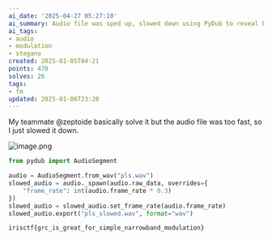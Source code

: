 ```yaml
---
ai_date: '2025-04-27 05:27:10'
ai_summary: Audio file was sped up, slowed down using PyDub to reveal hidden flag
ai_tags:
- audio
- modulation
- stegano
created: 2025-01-05T04:21
points: 470
solves: 26
tags:
- fm
updated: 2025-01-06T23:20
---
```


My teammate @zeptoide basically solve it but the audio file was too fast, so I just slowed it down.

![image.png](https://res.cloudinary.com/kumonochisanaka/image/upload/v1736122217/2025/01/80653ec0032ecc35ea748ad3bf675351.png)

```python
from pydub import AudioSegment

audio = AudioSegment.from_wav("pls.wav")
slowed_audio = audio._spawn(audio.raw_data, overrides={
    "frame_rate": int(audio.frame_rate * 0.3)
})
slowed_audio = slowed_audio.set_frame_rate(audio.frame_rate)
slowed_audio.export("pls_slowed.wav", format="wav")
```

```flag
irisctf{grc_is_great_for_simple_narrowband_modulation}
```